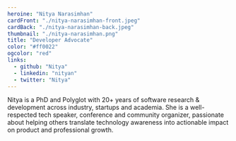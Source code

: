 ```yaml
---
heroine: "Nitya Narasimhan"
cardFront: "./nitya-narasimhan-front.jpeg"
cardBack: "./nitya-narasimhan-back.jpeg"
thumbnail: "./nitya-narasimhan.png"
title: "Developer Advocate"
color: "#ff0022"
ogcolor: "red"
links:
  - github: "Nitya"
  - linkedin: "nityan"
  - twitter: "Nitya"
---
```


Nitya is a PhD and Polyglot with 20+ years of software research & development across industry, startups and academia. She is a well-respected tech speaker, conference and community organizer, passionate about helping others translate technology awareness into actionable impact on product and professional growth.
